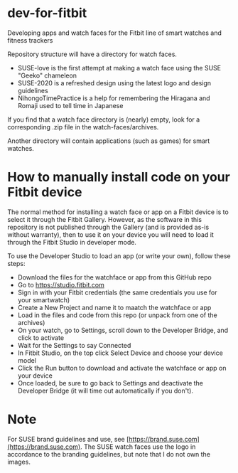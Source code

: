 # dev-for-fitbit
Developing apps and watch faces for the Fitbit line of smart watches and fitness trackers

Repository structure will have a directory for watch faces.
 - SUSE-love is the first attempt at making a watch face using the SUSE "Geeko" chameleon
 - SUSE-2020 is a refreshed design using the latest logo and design guidelines
 - NihongoTimePractice is a help for remembering the Hiragana and Romaji used to tell time in Japanese

If you find that a watch face directory is (nearly) empty, look for a corresponding .zip file in the watch-faces/archives.

Another directory will contain applications (such as games) for smart watches.

# How to manually install code on your Fitbit device

The normal method for installing a watch face or app on a Fitbit device is to select it through the Fitbit Gallery.
However, as the software in this repository is not published through the Gallery (and is provided as-is without warranty), then to use it on your device you will need to load it through the Fitbit Studio in developer mode.

To use the Developer Studio to load an app (or write your own), follow these steps:
 - Download the files for the watchface or app from this GitHub repo
 - Go to https://studio.fitbit.com
 - Sign in with your Fitbit credentials (the same credentials you use for your smartwatch)
 - Create a New Project and name it to maatch the watchface or app
 - Load in the files and code from this repo (or unpack from one of the archives)
 - On your watch, go to Settings, scroll down to the Developer Bridge, and click to activate
 - Wait for the Settings to say Connected
 - In Fitbit Studio, on the top click Select Device and choose your device model
 - Click the Run button to download and activate the watchface or app on your device
 - Once loaded, be sure to go back to Settings and deactivate the Developer Bridge (it will time out automatically if you don't).


# Note
For SUSE brand guidelines and use, see [https://brand.suse.com](https://brand.suse.com).
The SUSE watch faces use the logo in accordance to the branding guidelines, but note that I do not own the images.
